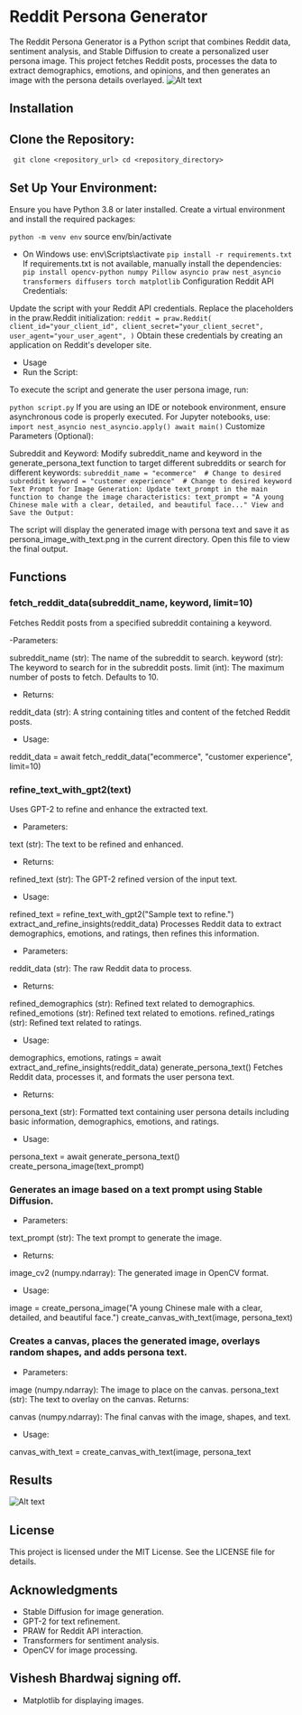 # Reddit Persona Generator
The Reddit Persona Generator is a Python script that combines Reddit data, sentiment analysis, and Stable Diffusion to create a personalized user persona image. This project fetches Reddit posts, processes the data to extract demographics, emotions, and opinions, and then generates an image with the persona details overlayed.
![Alt text](user3.png)

## Installation
## Clone the Repository:

`
git clone <repository_url>
cd <repository_directory>`

## Set Up Your Environment:

Ensure you have Python 3.8 or later installed. Create a virtual environment and install the required packages:

`python -m venv env`
source env/bin/activate  
- On Windows use: env\Scripts\activate
`pip install -r requirements.txt`
If requirements.txt is not available, manually install the dependencies:
`
pip install opencv-python numpy Pillow asyncio praw nest_asyncio transformers diffusers torch matplotlib`
Configuration
Reddit API Credentials:

Update the script with your Reddit API credentials. Replace the placeholders in the praw.Reddit initialization:
`
reddit = praw.Reddit(
    client_id="your_client_id",
    client_secret="your_client_secret",
    user_agent="your_user_agent",
)
`
Obtain these credentials by creating an application on Reddit's developer site.

- Usage
- Run the Script:

To execute the script and generate the user persona image, run:

`python script.py`
If you are using an IDE or notebook environment, ensure asynchronous code is properly executed. For Jupyter notebooks, use:
`
import nest_asyncio
nest_asyncio.apply()
await main()
`
Customize Parameters (Optional):

Subreddit and Keyword: Modify subreddit_name and keyword in the generate_persona_text function to target different subreddits or search for different keywords:
`
subreddit_name = "ecommerce"  # Change to desired subreddit
keyword = "customer experience"  # Change to desired keyword
Text Prompt for Image Generation: Update text_prompt in the main function to change the image characteristics:
text_prompt = "A young Chinese male with a clear, detailed, and beautiful face..."
View and Save the Output:
`


The script will display the generated image with persona text and save it as persona_image_with_text.png in the current directory. Open this file to view the final output.

## Functions
### fetch_reddit_data(subreddit_name, keyword, limit=10)
Fetches Reddit posts from a specified subreddit containing a keyword.

-Parameters:

subreddit_name (str): The name of the subreddit to search.
keyword (str): The keyword to search for in the subreddit posts.
limit (int): The maximum number of posts to fetch. Defaults to 10.
- Returns:

reddit_data (str): A string containing titles and content of the fetched Reddit posts.
- Usage:

reddit_data = await fetch_reddit_data("ecommerce", "customer experience", limit=10)
### refine_text_with_gpt2(text)
Uses GPT-2 to refine and enhance the extracted text.

- Parameters:

text (str): The text to be refined and enhanced.
- Returns:

refined_text (str): The GPT-2 refined version of the input text.
- Usage:

refined_text = refine_text_with_gpt2("Sample text to refine.")
extract_and_refine_insights(reddit_data)
Processes Reddit data to extract demographics, emotions, and ratings, then refines this information.

- Parameters:

reddit_data (str): The raw Reddit data to process.
- Returns:

refined_demographics (str): Refined text related to demographics.
refined_emotions (str): Refined text related to emotions.
refined_ratings (str): Refined text related to ratings.
- Usage:

demographics, emotions, ratings = await extract_and_refine_insights(reddit_data)
generate_persona_text()
Fetches Reddit data, processes it, and formats the user persona text.

- Returns:

persona_text (str): Formatted text containing user persona details including basic information, demographics, emotions, and ratings.
- Usage:

persona_text = await generate_persona_text()
create_persona_image(text_prompt)
### Generates an image based on a text prompt using Stable Diffusion.

- Parameters:

text_prompt (str): The text prompt to generate the image.
- Returns:

image_cv2 (numpy.ndarray): The generated image in OpenCV format.
- Usage:

image = create_persona_image("A young Chinese male with a clear, detailed, and beautiful face.")
create_canvas_with_text(image, persona_text)
### Creates a canvas, places the generated image, overlays random shapes, and adds persona text.

- Parameters:

image (numpy.ndarray): The image to place on the canvas.
persona_text (str): The text to overlay on the canvas.
Returns:

canvas (numpy.ndarray): The final canvas with the image, shapes, and text.
- Usage:

canvas_with_text = create_canvas_with_text(image, persona_text

## Results
![Alt text](download.png)

## License
This project is licensed under the MIT License. See the LICENSE file for details.

## Acknowledgments
- Stable Diffusion for image generation.
- GPT-2 for text refinement.
- PRAW for Reddit API interaction.
- Transformers for sentiment analysis.
- OpenCV for image processing.
## Vishesh Bhardwaj signing off. 
- Matplotlib for displaying images.
